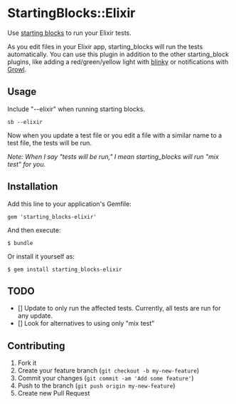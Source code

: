 # StartingBlocks::Elixir

Use [starting blocks](http://www.github.com/darrencauthon/starting_blocks) to run your Elixir tests.  

As you edit files in your Elixir app, starting_blocks will run the tests automatically.  You can use this plugin in addition to the other starting_block plugins, like adding a red/green/yellow light with [blinky](http://www.github.com/darrencauthon/starting_blocks-blinky) or notifications with [Growl](http://www.github.com/darrencauthon/starting_blocks-growl).

## Usage

Include "--elixir" when running starting blocks.

```
sb --elixir
```

Now when you update a test file or you edit a file with a similar name to a test file, the tests will be run.

*Note: When I say "tests will be run," I mean starting_blocks will run "mix test" for you.*

## Installation

Add this line to your application's Gemfile:

    gem 'starting_blocks-elixir'

And then execute:

    $ bundle

Or install it yourself as:

    $ gem install starting_blocks-elixir

## TODO

- [] Update to only run the affected tests.  Currently, all tests are run for any update.
- [] Look for alternatives to using only "mix test"


## Contributing

1. Fork it
2. Create your feature branch (`git checkout -b my-new-feature`)
3. Commit your changes (`git commit -am 'Add some feature'`)
4. Push to the branch (`git push origin my-new-feature`)
5. Create new Pull Request
